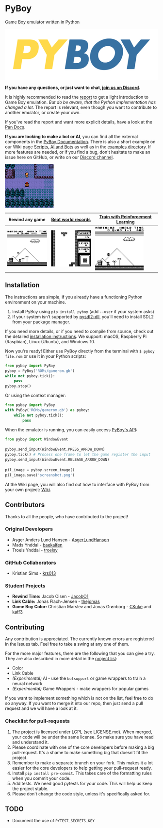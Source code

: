 # PyBoy

Game Boy emulator written in Python

![PyBoy logo](docs/assets/pyboy.svg)

__If you have any questions, or just want to chat, [join us on Discord](https://discord.gg/Zrf2nyH).__

It is highly recommended to read the [report](https://github.com/Baekalfen/PyBoy/raw/master/PyBoy.pdf)
to get a light introduction to Game Boy emulation. _But do be aware, that the
Python implementation has changed a lot_. The report is relevant, even though
you want to contribute to another emulator, or create your own.

If you've read the report and want more explicit details, have a look at the
[Pan Docs](http://bgb.bircd.org/pandocs.htm).

__If you are looking to make a bot or AI__, you can find all the external
components in the [PyBoy Documentation](https://baekalfen.github.io/PyBoy/index.html).
There is also a short example on our Wiki page
[Scripts, AI and Bots](https://github.com/Baekalfen/PyBoy/wiki/Scripts,-AI-and-Bots)
as well as in the [examples directory](https://github.com/Baekalfen/PyBoy/tree/master/examples).
If more features are needed, or if you find a bug, don't hesitate to make an
issue here on GitHub, or write on our [Discord channel](https://discord.gg/Zrf2nyH).

![Pokemon in-game](docs/assets/1.gif)

| Rewind any game | [Beat world records](https://github.com/uiucanh/tetris) | [Train with Reinforcement Learning](https://github.com/lixado/PyBoy-RL) |
| --- | --- | ---
| ![Rewind feature](docs/assets/5.gif) | ![Tetris](docs/assets/7.gif) | ![AI playing](docs/assets/6.gif) |

## Installation

The instructions are simple, if you already have a functioning Python
environment on your machine.

1.  Install PyBoy using `pip install pyboy` (add `--user` if your system asks)
2.  If your system isn't supported by
    [pysdl2-dll](https://pypi.org/project/pysdl2-dll/), you'll need to install
    SDL2 from your package manager.

If you need more details, or if you need to compile from source, check out the
detailed [installation instructions](https://github.com/Baekalfen/PyBoy/wiki/Installation).
We support: macOS, Raspberry Pi (Raspbian), Linux (Ubuntu), and Windows 10.

Now you're ready! Either use PyBoy directly from the terminal with
`$ pyboy file.rom` or use it in your Python scripts:

```python
from pyboy import PyBoy
pyboy = PyBoy('ROMs/gamerom.gb')
while not pyboy.tick():
    pass
pyboy.stop()
```

Or using the context manager:

```python
from pyboy import PyBoy
with PyBoy('ROMs/gamerom.gb') as pyboy:
    while not pyboy.tick():
        pass
```

When the emulator is running, you can easily access
[PyBoy's API](https://baekalfen.github.io/PyBoy/index.html):

```python
from pyboy import WindowEvent

pyboy.send_input(WindowEvent.PRESS_ARROW_DOWN)
pyboy.tick() # Process one frame to let the game register the input
pyboy.send_input(WindowEvent.RELEASE_ARROW_DOWN)

pil_image = pyboy.screen_image()
pil_image.save('screenshot.png')
```

At the Wiki page, you will also find out how to interface with PyBoy from your
own project: [Wiki](https://github.com/Baekalfen/PyBoy/wiki).

## Contributors

Thanks to all the people, who have contributed to the project!

### Original Developers

-   Asger Anders Lund Hansen - [AsgerLundHansen](https://github.com/AsgerLundHansen)
-   Mads Ynddal - [baekalfen](https://github.com/Baekalfen)
-   Troels Ynddal - [troelsy](https://github.com/troelsy)

### GitHub Collaborators

-   Kristian Sims - [krs013](https://github.com/krs013)

### Student Projects

-   __Rewind Time:__ Jacob Olsen - [JacobO1](https://github.com/JacobO1)
-   __Link Cable:__ Jonas Flach-Jensen - [thejomas](https://github.com/thejomas)
-   __Game Boy Color:__ Christian Marslev and Jonas Grønborg -
    [CKuke](https://github.com/CKuke) and [kaff3](https://github.com/kaff3)

## Contributing

Any contribution is appreciated. The currently known errors are registered in
the Issues tab. Feel free to take a swing at any one of them.

For the more major features, there are the following that you can give a try.
They are also described in more detail in the
[project list](https://github.com/Baekalfen/PyBoy/raw/master/Projects/Projects.pdf):

-   Color
-   Link Cable
-   _(Experimental)_ AI - use the `botsupport` or game wrappers to train a
    neural network
-   _(Experimental)_ Game Wrappers - make wrappers for popular games

If you want to implement something which is not on the list, feel free to do so
anyway. If you want to merge it into our repo, then just send a pull request
and we will have a look at it.

### Checklist for pull-requests

1.  The project is licensed under LGPL (see LICENSE.md). When merged, your code
    will be under the same license. So make sure you have read and understand
    it.
2.  Please coordinate with one of the core developers before making a big
    pull-request. It's a shame to make something big that doesn't fit the
    project.
3.  Remember to make a separate branch on your fork. This makes it a lot easier
    for the core developers to help getting your pull-request ready.
4.  Install `pip install pre-commit`. This takes care of the formatting rules
    when you commit your code.
5.  Add tests. We need good pytests for your code. This will help us keep the
    project stable.
6.  Please don't change the code style, unless it's specifically asked for.

## TODO

-   Document the use of `PYTEST_SECRETS_KEY`
